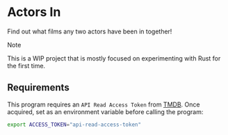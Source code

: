 
# Actors In

Find out what films any two actors have been in together!

> [!NOTE]
This is a WIP project that is mostly focused on experimenting with Rust for the first time.

## Requirements
This program requires an `API Read Access Token` from [TMDB](https://www.themoviedb.org). Once acquired, set as an environment variable before calling the program:

```bash
export ACCESS_TOKEN="api-read-access-token"
```
